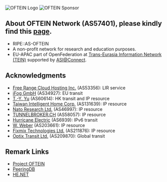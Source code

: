 ![OFTEIN Logo](https://peering.oftein.net/misc/as57401.png)
![OFTEIN Sponsor](https://peering.oftein.net/misc/sponsor.png)

## About OFTEIN Network (AS57401), please kindly find this [page](https://peering.oftein.net).
* RIPE::AS-OFTEIN
* A non-profit network for research and education purposes.
* EU-APAC part of OpenFederation at [Trans-Eurasia Information Network (TEIN)](https://www.tein3.net/) supported by [ASI@Connect](https://www.tein.asia/).

## Acknowledgments
* [Free Range Cloud Hosting Inc.](https://freerangecloud.com/) (AS53356): LIR service
* [iFog GmbH](https://ifog.ch/en/) (AS34927): EU transit
* [T.-Y. Yu](https://network.steveyi.net/) (AS60614): HK transit and IP resource
* [Taiwan Intelligent Home Corp.](https://www.tih.tw) (AS131639): IP resource
* [Nato Research Ltd.](https://internet.nat.moe/) (AS46997): IP resource
* [TUNNELBROKER.CH](https://www.tunnelbroker.ch/) (AS58057): IP resource 
* [Hurricane Electric](https://bgp.he.net/) (AS6939): IPv6 transit
* [W. Weber](#) (AS203661): IP resource
* [Fixmix Technologies Ltd.](#) (AS211876): IP resource
* [Optix Transit Ltd.](https://www.optixtransit.eu/) (AS209870): Global transit

## Remark Links
* [Project OFTEIN](https://github.com/OFTEIN-NET)
* [PeeringDB](https://as57401.peeringdb.com/)  
* [HE.NET](https://bgp.he.net/AS57401)  
